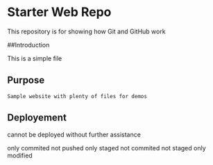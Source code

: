 # Starter Web Repo

This repository is for showing how Git and GitHub work

##Introduction 

This is a simple file

## Purpose

	Sample website with plenty of files for demos
## Deployement
 cannot be deployed without further assistance
 
 only commited not pushed
 only staged not commited
 not staged only modified